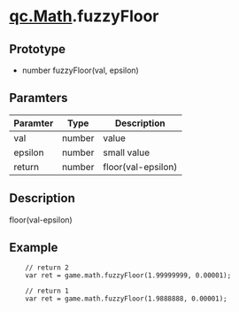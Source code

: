 # [qc.Math](README.md).fuzzyFloor

## Prototype
* number fuzzyFloor(val, epsilon)

## Paramters
| Paramter | Type | Description |
| ------------- | ------------- | -------------|
| val | number | value |
| epsilon | number | small value |
| return | number |  floor(val-epsilon)   |

## Description
 floor(val-epsilon)

## Example
````
    // return 2
    var ret = game.math.fuzzyFloor(1.99999999, 0.00001);

    // return 1
    var ret = game.math.fuzzyFloor(1.9888888, 0.00001);
````
